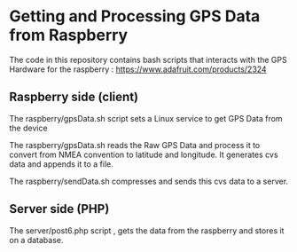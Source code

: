 # Getting and Processing GPS Data from Raspberry 

The code in this repository contains bash scripts that interacts with the GPS Hardware 
for the raspberry : https://www.adafruit.com/products/2324


## Raspberry side (client)

The raspberry/gpsData.sh  script sets a Linux service to  get GPS Data from the device

The raspberry/gpsData.sh reads the Raw GPS Data and process it to convert from NMEA convention to
latitude and longitude. It generates cvs data and appends it to a file.

The raspberry/sendData.sh compresses and sends this cvs data to a server. 



## Server side (PHP)

The server/post6.php  script , gets the data from the raspberry and stores it on a database.
